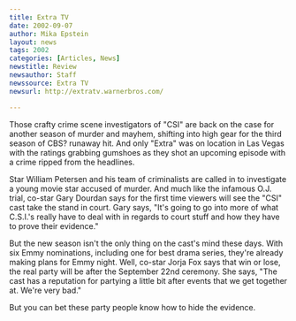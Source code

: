 ```yaml
---
title: Extra TV
date: 2002-09-07
author: Mika Epstein
layout: news
tags: 2002
categories: [Articles, News]
newstitle: Review  
newsauthor: Staff  
newssource: Extra TV  
newsurl: http://extratv.warnerbros.com/  

---
```


Those crafty crime scene investigators of "CSI" are back on the case for another season of murder and mayhem, shifting into high gear for the third season of CBS? runaway hit. And only "Extra" was on location in Las Vegas with the ratings grabbing gumshoes as they shot an upcoming episode with a crime ripped from the headlines.

Star William Petersen and his team of criminalists are called in to investigate a young movie star accused of murder. And much like the infamous O.J. trial, co-star Gary Dourdan says for the first time viewers will see the "CSI" cast take the stand in court. Gary says, "It's going to go into more of what C.S.I.'s really have to deal with in regards to court stuff and how they have to prove their evidence."

But the new season isn't the only thing on the cast's mind these days. With six Emmy nominations, including one for best drama series, they're already making plans for Emmy night. Well, co-star Jorja Fox says that win or lose, the real party will be after the September 22nd ceremony. She says, "The cast has a reputation for partying a little bit after events that we get together at. We're very bad."

But you can bet these party people know how to hide the evidence.


